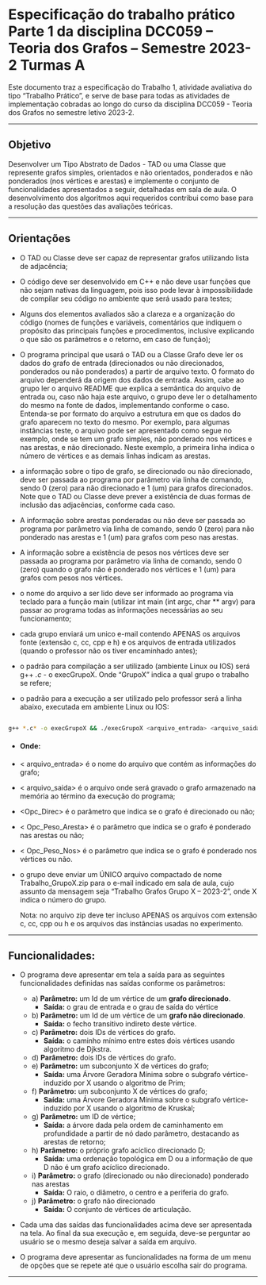 # Especificação do trabalho prático Parte 1 da disciplina DCC059 – Teoria dos Grafos – Semestre 2023-2 Turmas A
Este documento traz a especificação do Trabalho 1, atividade avaliativa do tipo “Trabalho Prático”, e serve de base
para todas as atividades de implementação cobradas ao longo do curso da disciplina DCC059 - Teoria dos Grafos no
semestre letivo 2023-2.
- - - - -
## Objetivo

Desenvolver um Tipo Abstrato de Dados - TAD ou uma Classe que represente grafos simples, orientados e
não orientados, ponderados e não ponderados (nos vértices e arestas) e implemente o conjunto de funcionalidades
apresentados a seguir, detalhadas em sala de aula. O desenvolvimento dos algoritmos aqui requeridos contribui como
base para a resolução das questões das avaliações teóricas.
- - - - -
## Orientações

- O TAD ou Classe deve ser capaz de representar grafos utilizando lista de adjacência;

- O código deve ser desenvolvido em C++ e não deve usar funções que não sejam nativas da linguagem, pois isso pode levar
  à impossibilidade de compilar seu código no ambiente que será usado para testes;

- Alguns dos elementos avaliados são a clareza e a organização do código (nomes de funções e variáveis, comentários que
  indiquem o propósito das principais funções e procedimentos, inclusive explicando o que são os parâmetros e o retorno,
  em caso de função);

- O programa principal que usará o TAD ou a Classe Grafo deve ler os dados do grafo de entrada (direcionados ou não
  direcionados, ponderados ou não ponderados) a partir de arquivo texto. O formato do arquivo dependerá da origem dos
  dados de entrada. Assim, cabe ao grupo ler o arquivo README que explica a semântica do arquivo de entrada ou, caso não
  haja este arquivo, o grupo deve ler o detalhamento do mesmo na fonte de dados, implementando conforme o caso.
  Entenda-se por formato do arquivo a estrutura em que os dados do grafo aparecem no texto do mesmo. Por exemplo, para
  algumas instâncias teste, o arquivo pode ser apresentado como segue no exemplo, onde se tem um grafo simples, não
  ponderado nos vértices e nas arestas, e não direcionado. Neste exemplo, a primeira linha indica o número de vértices e
  as demais linhas indicam as arestas.

- a informação sobre o tipo de grafo, se direcionado ou não direcionado, deve ser passada ao programa por parâmetro via
  linha de comando, sendo 0 (zero) para não direcionado e 1 (um) para grafos direcionados. Note que o TAD ou Classe deve
  prever a existência de duas formas de inclusão das adjacências, conforme cada caso.

- A informação sobre arestas ponderadas ou não deve ser passada ao programa por parâmetro via linha de
  comando, sendo 0 (zero) para não ponderado nas arestas e 1 (um) para grafos com peso nas arestas.

- A informação sobre a existência de pesos nos vértices deve ser passada ao programa por parâmetro via linha
  de comando, sendo 0 (zero) quando o grafo não é ponderado nos vértices e 1 (um) para grafos com pesos nos
  vértices.

- o nome do arquivo a ser lido deve ser informado ao programa via teclado para a função main (utilizar int main
  (int argc, char ** argv) para passar ao programa todas as informações necessárias ao seu funcionamento;

- cada grupo enviará um unico e-mail contendo APENAS os arquivos fonte (extensão c, cc, cpp e h) e os
  arquivos de entrada utilizados (quando o professor não os tiver encaminhado antes);

- o padrão para compilação a ser utilizado (ambiente Linux ou IOS) será g++ *.c* - o execGrupoX. Onde
  “GrupoX” indica a qual grupo o trabalho se refere;

- o padrão para a execução a ser utilizado pelo professor será a linha abaixo, executada em ambiente Linux ou
  IOS:

```bash

g++ *.c* -o execGrupoX && ./execGrupoX <arquivo_entrada> <arquivo_saida> <Opc_Direc> <Opc_Peso_Aresta> <Opc_Peso_Nos>

```

- #### Onde:
- < arquivo_entrada> é o nome do arquivo que contém as informações do grafo;
- < arquivo_saida> é o arquivo onde será gravado o grafo armazenado na memória ao término da execução do programa;
- <Opc_Direc> é o parâmetro que indica se o grafo é direcionado ou não;
- < Opc_Peso_Aresta> é o parâmetro que indica se o grafo é ponderado nas arestas ou não;
- < Opc_Peso_Nos> é o parâmetro que indica se o grafo é ponderado nos vértices ou não.

- o grupo deve enviar um ÚNICO arquivo compactado de nome Trabalho_GrupoX.zip para o e-mail indicado em
    sala de aula, cujo assunto da mensagem seja “Trabalho Grafos Grupo X – 2023-2”, onde X indica o número do
    grupo.


    Nota: no arquivo zip deve ter incluso APENAS os arquivos com extensão c, cc, cpp ou h e os arquivos das
    instâncias usadas no experimento.

- - - - -
## Funcionalidades:

 * O programa deve apresentar em tela a saída para as seguintes funcionalidades definidas nas saídas conforme os 
  parâmetros:
    * a) **Parâmetro:** um Id de um vértice de um **grafo direcionado**.
      *   **Saída:** o grau de entrada e o grau de saída do vértice
    * b) **Parâmetro:** um Id de um vértice de um **grafo não direcionado**.
      *   **Saída:** o fecho transitivo indireto deste vértice.
    * c) **Parâmetro:** dois IDs de vértices do grafo.
      *   **Saída:** o caminho mínimo entre estes dois vértices usando algoritmo de Djkstra. 
    * d) **Parâmetro:** dois IDs de vértices do grafo.
    * e) **Parâmetro:** um subconjunto X de vértices do grafo;
      * **Saída:** uma Árvore Geradora Mínima sobre o subgrafo vértice-induzido por X usando o algoritmo de Prim;
    * f) **Parâmetro:** um subconjunto X de vértices do grafo;
      * **Saída:** uma Árvore Geradora Mínima sobre o subgrafo vértice-induzido por X usando o algoritmo de Kruskal;
    * g) **Parâmetro:** um ID de vértice;
      * **Saída:** a árvore dada pela ordem de caminhamento em profundidade a partir de nó dado parâmetro, 
        destacando as arestas de retorno;
    * h) **Parâmetro:** o próprio grafo acíclico direcionado D;
      * **Saída:** uma ordenação topológica em D ou a informação de que D não é um grafo acíclico direcionado.
    * i) **Parâmetro:** o grafo (direcionado ou não direcionado) ponderado nas arestas
      * **Saída:** O raio, o diâmetro, o centro e a periferia do grafo.
    * j) **Parâmetro:** o grafo não direcionado
      * **Saída:** O conjunto de vértices de articulação.
  
  * Cada uma das saídas das funcionalidades acima deve ser apresentada na tela. Ao final da sua execução e, em 
    seguida, deve-se perguntar ao usuário se o mesmo deseja salvar a saída em arquivo.
  * O programa deve apresentar as funcionalidades na forma de um menu de opções que se repete até que o
    usuário escolha sair do programa.

- - - - -